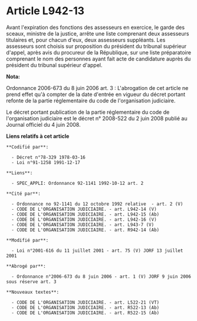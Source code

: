 # Article L942-13

Avant l'expiration des fonctions des assesseurs en exercice, le garde des sceaux, ministre de la justice, arrête une liste
comprenant deux assesseurs titulaires et, pour chacun d'eux, deux assesseurs suppléants. Les assesseurs sont choisis sur
proposition du président du tribunal supérieur d'appel, après avis du procureur de la République, sur une liste préparatoire
comprenant le nom des personnes ayant fait acte de candidature auprès du président du tribunal supérieur d'appel.

**Nota:**

Ordonnance 2006-673 du 8 juin 2006 art. 3 : L'abrogation de cet article ne prend effet qu'à compter de la date d'entrée en
vigueur du décret portant refonte de la partie réglementaire du code de l'organisation judiciaire.

Le décret portant publication de la partie réglementaire du code de l'organisation judiciaire est le décret n° 2008-522 du 2
juin 2008 publié au Journal officiel du 4 juin 2008.

**Liens relatifs à cet article**

	**Codifié par**:

	  - Décret n°78-329 1978-03-16
	  - Loi n°91-1258 1991-12-17

	**Liens**:

	  - SPEC_APPLI: Ordonnance 92-1141 1992-10-12 art. 2

	**Cité par**:

	  - Ordonnance no 92-1141 du 12 octobre 1992 relative  - art. 2 (V)
	  - CODE DE L'ORGANISATION JUDICIAIRE. - art. L942-14 (V)
	  - CODE DE L'ORGANISATION JUDICIAIRE. - art. L942-15 (Ab)
	  - CODE DE L'ORGANISATION JUDICIAIRE. - art. L942-16 (V)
	  - CODE DE L'ORGANISATION JUDICIAIRE. - art. L943-7 (V)
	  - CODE DE L'ORGANISATION JUDICIAIRE. - art. R942-14 (Ab)

	**Modifié par**:

	  - Loi n°2001-616 du 11 juillet 2001 - art. 75 (V) JORF 13 juillet 2001

	**Abrogé par**:

	  - Ordonnance n°2006-673 du 8 juin 2006 - art. 1 (V) JORF 9 juin 2006 sous réserve art. 3

	**Nouveaux textes**:

	  - CODE DE L'ORGANISATION JUDICIAIRE. - art. L522-21 (VT)
	  - CODE DE L'ORGANISATION JUDICIAIRE. - art. R522-13 (Ab)
	  - CODE DE L'ORGANISATION JUDICIAIRE. - art. R522-15 (Ab)
